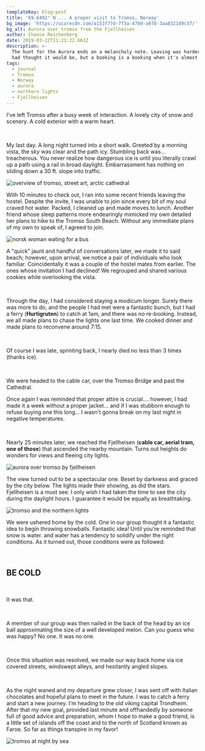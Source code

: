 ```yaml
---
templateKey: blog-post
title: '69.6492° N ... A proper visit to Tromso, Norway'
bg_image: 'https://ucarecdn.com/a153f77d-7f3a-47b9-a978-3aa8321d9c37/'
bg_alt: Aurora over tromso from the Fjellheisen
author: Chance Reichenberg
date: 2019-03-22T11:21:22.661Z
description: >-
  The hunt for the Aurora ends on a melancholy note. Leaving was harder than I
  had thought it would be, but a booking is a booking when it's almost $300. 
tags:
  - journal
  - Tromso
  - Norway
  - aurora
  - northern lights
  - Fjellheisen
---
```

<div class="article-text">

I've left Tromso after a busy week of interaction. A lovely city of snow and scenery. A cold exterior with a warm heart. 

<br/>

My last day. A long night turned into a short walk. Greeted by a morning vista, the sky was clear and the path icy. Stumbling back was... treacherous. You never realize how dangerous ice is until you literally crawl up a path using a rail in broad daylight. Embarrassment has nothing on sliding down a 30 ft. slope into traffic.

</div>

<div class="article-image">

![overview of tromso, street art, arctic cathedral](https://ucarecdn.com/29a68695-96d8-4b79-9de6-f792c11270ab/-/resize/1000x/-/quality/lighter/ "An overview of tromso")

</div>

<div class="article-text">

With 10 minutes to check out, I ran into some recent friends leaving the hostel. Despite the invite, I was unable to join since every bit of my soul craved hot water. Packed, I cleaned up and made moves to lunch. Another friend whose sleep patterns more endearingly mimicked my own detailed her plans to hike to the Tromso South Beach. Without any immediate plans of my own to speak of, I agreed to join. 

</div>

<div class="article-image">

![norsk woman wating for a bus](https://ucarecdn.com/3177f65d-fc43-44e8-b8e3-721611a509df/-/resize/1000x/-/quality/lighter/ "norsk woman wating for a bus")

</div>

<div class="article-text">

A "quick" jaunt and handful of conversations later, we made it to said beach; however, upon arrival, we notice a pair of individuals who look familiar. Coincidentally it was a couple of the hostel mates from earlier. The ones whose invitation I had declined! We regrouped and shared various cookies while overlooking the vista.

<br/>

Through the day, I had considered staying a modicum longer. Surely there was more to do, and the people I had met were a fantastic bunch, but I had a ferry (**Hurtigruten**) to catch at 1am, and there was no re-booking. Instead, we all made plans to chase the lights one last time. We cooked dinner and made plans to reconvene around 7:15.

<br/>

Of course I was late, sprinting back, I nearly died no less than 3 times (thanks ice). 

<br/>

We were headed to the cable car, over the Tromso Bridge and past the Cathedral. 

Once again I was reminded that proper attire is crucial.... however, I had made it a week without a proper jacket... and if I was stubborn enough to refuse buying one this long... I wasn't gonna break on my last night in negative temperatures.

<br/>

Nearly 25 minutes later, we reached the Fjellheisen (**cable car, aerial tram, one of those**) that ascended the nearby  mountain. Turns out heights do wonders for views and fleeing city lights. 

</div>

<div class="article-image">

![aurora over tromso by fjellheisen](https://ucarecdn.com/45764138-3d93-4555-a66f-3196d52e4003/-/resize/1000x/-/quality/lighter/ "aurora over tromso peak of the fjellheisen")

</div>

<div class="article-text">

The view turned out to be a spectacular one. Beset by darkness and graced by the city below. The lights made their showing, as did the stars. Fjellheisen is a must see. I only wish I had taken the time to see the city during the daylight hours. I guarantee it would be equally as breathtaking. 

</div>

<div class="article-image">

![tromso and the northern lights](https://ucarecdn.com/57a8d7ec-f434-4cf8-bbbe-d02c764b9f84/-/resize/1000x/-/quality/lighter/ "tromso and the northern lights")

</div>

<div class="article-text">

We were ushered home by the cold. One in our group thought it a fantastic idea to begin throwing snowballs. Fantastic idea! Until you're reminded that snow is water. and water has a tendency to solidify under the right conditions. As it turned out, those conditions were as followed: 

<br/>

## BE COLD

<br/>

It was that.

<br/>

A member of our group was then nailed in the back of the head by an ice ball approximating the size of a well developed melon. Can you guess who was happy? No one. It was no one.

<br/>

Once this situation was resolved, we made our way back home via ice covered streets, windswept alleys, and hesitantly angled slopes.

<br/>

As the night waned and my departure grew closer, I was sent off with Italian chocolates and hopeful plans to meet in the future. I was to catch a ferry and start a new journey. I'm heading to the old viking capital Trondheim. After that my new goal, provided last minute and offhandedly by someone full of good advice and preparation, whom I hope to make a good friend, is a little set of islands off the coast and to the north of Scotland known as Faroe. So far as things transpire in my favor!

</div>

<div class="article-image">

![tromso at night by sea](https://ucarecdn.com/370387ef-0b25-4f28-9fff-1962396d7dea/-/resize/1000x/-/quality/lighter/ "tromso at night by sea")

</div>
